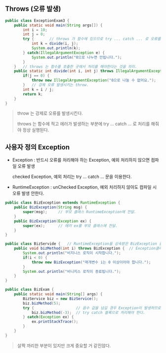 ## Throws (오류 발생)

```java
public class ExceptionExam3 {
    public static void main(String args[]) {
        int i = 10;
        int j = 0;
        try {		// throws 가 함수에 있으므로 try ... catch ... 로 오류를 잡아야한다.
            int k = divide(i, j);
            System.out.println(k);
        } catch(IllegalArgumentException e) {
            System.out.println("0으로 나누면 안됩니다.");
        }
    }	// throws 는 함수를 호출한 곳에서 처리를 해야한다는 것을 의미.
    public static int divide(int i, int j) throws IllegalArgumentException {
        if(j == 0) {
            throw new IllegalArgumentException("0으로 나눌 수 없어요.");
        }	// 강제 오류 발생시키는 throw.
        int k = i / j;
        return k;
    }
}
```

> throw 는 강제로 오류를 발생시킨다.
>
> throws 는 함수에 적고 에러가 발생하는 부분에 try ... catch ... 로 처리를 해줘야 정상 실행된다.

## 사용자 정의 Exception

- Exception : 반드시 오류를 처리해야 하는 Exception, 예외 처리하지 않으면 컴파일 오류 발생

  checked Exception, 예외 처리는 try ... catch ... 문을 이용한다.

- RuntimeException : unChecked Exception, 예외 처리하지 않아도 컴파일 시 오류 발생 안한다.

```java
public class BizException extends RuntimeException {
	public BizException(String msg) {
		super(msg);		// 부모 클래스 RuntimeException에 전달.
	}
	public BizException(Exception ex) {
		super(ex);		// 에러 ex를 부모 클래스에 전달.
	}
}

public class BizServide {	// RuntimeException을 상속받은 BizException 클래스 처리.
	public void bizMethod(int i) throws BizException {	// Exception클래스와 동일하게.
		System.out.println("비지니스 로직이 시작합니다.");
		if(i < 0) {
			throw new BizException("매개변수 i는 0 이상이어야 합니다.");
		}
		System.out.println("비니지스 로직이 종료됩니다.");
	}
}

public class BizExam {
	public static void main(String[] args) {
		BizService biz = new BizService();
		biz.bizMethod(5);
		try {					// 음수 값을 넘길 경우 Exception이 발생하므로
			biz.bizMethod(-3);	// try catch 블록으로 처리해야 한다.
		} catch(Exception ex) {
			ex.printStackTrace();
		}
	}
}
```

> 살짝 까리한 부분이 있지만 크게 중요할 거 같진않다.